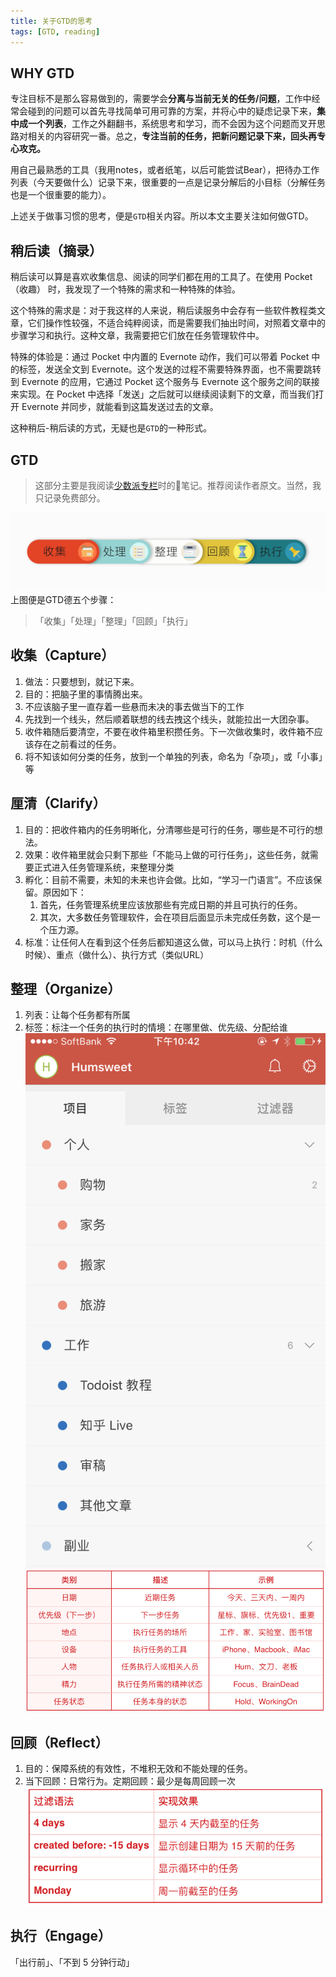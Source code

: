 ```yaml
---
title: 关于GTD的思考
tags: [GTD, reading]
---
```

## WHY GTD
专注目标不是那么容易做到的，需要学会**分离与当前无关的任务/问题**，工作中经常会碰到的问题可以首先寻找简单可用可靠的方案，并将心中的疑虑记录下来，**集中成一个列表**，工作之外翻翻书，系统思考和学习，而不会因为这个问题而叉开思路对相关的内容研究一番。总之，**专注当前的任务，把新问题记录下来，回头再专心攻克。**  

用自己最熟悉的工具（我用notes，或者纸笔，以后可能尝试Bear），把待办工作列表（今天要做什么）记录下来，很重要的一点是记录分解后的小目标（分解任务也是一个很重要的能力）。  

上述关于做事习惯的思考，便是`GTD`相关内容。所以本文主要关注如何做GTD。

<!--truncate-->

## 稍后读（摘录）
稍后读可以算是喜欢收集信息、阅读的同学们都在用的工具了。在使用 Pocket（收趣） 时，我发现了一个特殊的需求和一种特殊的体验。

这个特殊的需求是：对于我这样的人来说，稍后读服务中会存有一些软件教程类文章，它们操作性较强，不适合纯粹阅读，而是需要我们抽出时间，对照着文章中的步骤学习和执行。这种文章，我需要把它们放在任务管理软件中。

特殊的体验是：通过 Pocket 中内置的 Evernote 动作，我们可以带着 Pocket 中的标签，发送全文到 Evernote。这个发送的过程不需要特殊界面，也不需要跳转到 Evernote 的应用，它通过 Pocket 这个服务与 Evernote 这个服务之间的联接来实现。在 Pocket 中选择「发送」之后就可以继续阅读剩下的文章，而当我们打开 Evernote 并同步，就能看到这篇发送过去的文章。  

这种稍后-稍后读的方式，无疑也是`GTD`的一种形式。



## GTD
> 这部分主要是我阅读[少数派专栏](https://sspai.com/article/39996?series_id=1)时的笔记。推荐阅读作者原文。当然，我只记录免费部分。

![GTD](/img/blog/GTD/GTD.jpg)
上图便是GTD德五个步骤：
> 「收集」「处理」「整理」「回顾」「执行」

## 收集（Capture）
1. 做法：只要想到，就记下来。
2. 目的：把脑子里的事情腾出来。
3. 不应该脑子里一直存着一些悬而未决的事去做当下的工作
4. 先找到一个线头，然后顺着联想的线去拽这个线头，就能拉出一大团杂事。
5. 收件箱随后要清空，不要在收件箱里积攒任务。下一次做收集时，收件箱不应该存在之前看过的任务。
6. 将不知该如何分类的任务，放到一个单独的列表，命名为「杂项」，或「小事」等



## 厘清（Clarify）
1. 目的：把收件箱内的任务明晰化，分清哪些是可行的任务，哪些是不可行的想法。
2. 效果：收件箱里就会只剩下那些「不能马上做的可行任务」，这些任务，就需要正式进入任务管理系统，来整理分类
3. 孵化：目前不需要，未知的未来也许会做。比如，“学习一门语言”。不应该保留。原因如下：
     1. 首先，任务管理系统里应该放那些有完成日期的并且可执行的任务。
     2. 其次，大多数任务管理软件，会在项目后面显示未完成任务数，这个是一个压力源。
4. 标准：让任何人在看到这个任务后都知道这么做，可以马上执行：时机（什么时候）、重点（做什么）、执行方式（类似URL）

## 整理（Organize）
1. 列表：让每个任务都有所属
2. 标签：标注一个任务的执行时的情境：在哪里做、优先级、分配给谁  
  ![GTD](/img/blog/GTD/list.png)  
  ![GTD](/img/blog/GTD/tag.png)  




## 回顾（Reflect）
1. 目的：保障系统的有效性，不堆积无效和不能处理的任务。
2. 当下回顾：日常行为。定期回顾：最少是每周回顾一次
  ![GTD](/img/blog/GTD/reflect.png)

## 执行（Engage）
「出行前」、「不到 5 分钟行动」 



